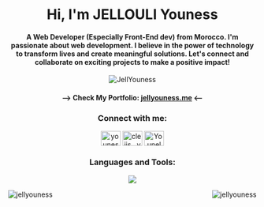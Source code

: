                                                              
<!-- ![MasterHead](./github-header-image.png) -->
<h1 align="center">Hi, I'm JELLOULI Youness</h1>

<h4 align="center">A Web Developer (Especially Front-End dev) from Morocco. I'm passionate about web development. I believe in the power of technology to transform lives and create meaningful solutions. Let's connect and collaborate on exciting projects to make a positive impact!</h4>

<p align="center"> 
 <img src="https://komarev.com/ghpvc/?username=JellYouness&label=Profile%20views&color=blueviolet&style=flat" alt="JellYouness" /> 
<!--  <img src="https://img.shields.io/badge/Languages-Python | Java | PHP | Typescript | Node | React -green.svg" alt="supun nanayakkara's languages" /> -->
<!--  <img alt="Profile followers" src="https://img.shields.io/github/followers/JellYouness"> -->
</p>

<h4 align="center"> 
--> Check My Portfolio: <a href="https://jellyouness.me" target="blank">jellyouness.me</a> <--
</h4>

<h3 align="center">Connect with me:</h3>
<p align="center">
<a href="https://linkedin.com/in/youness-jellouli-35095423b" target="blank"><img align="center" src="https://raw.githubusercontent.com/rahuldkjain/github-profile-readme-generator/master/src/images/icons/Social/linked-in-alt.svg" alt="youness-jellouli-35095423b" height="30" width="40" /></a>
<a href="https://instagram.com/cleiis__ynx" target="blank"><img align="center" src="https://raw.githubusercontent.com/rahuldkjain/github-profile-readme-generator/master/src/images/icons/Social/instagram.svg" alt="cleiis__ynx" height="30" width="40" /></a>
<a href="https://discord.gg/Younelo#9934" target="blank"><img align="center" src="https://raw.githubusercontent.com/rahuldkjain/github-profile-readme-generator/master/src/images/icons/Social/discord.svg" alt="Younelo#9934" height="30" width="40" /></a>
</p>

<h3 align="center">Languages and Tools:</h3>
<p align="center">
    <img src="https://skillicons.dev/icons?i=ts,js,react,nextjs,redux,tailwind,materialui,mongodb,mysql,postgresql,php,laravel,nodejs,express,git" />
</p>

<p align="center" style="display: flex; justify-content: space-between;">
  <img align="center" src="https://github-readme-stats.vercel.app/api/top-langs?username=jellyouness&show_icons=true&theme=dark&locale=en&layout=compact" alt="jellyouness" />
  <img align="center" src="https://streak-stats.demolab.com/?user=JellYouness&theme=midnight-purple" alt="jellyouness" />
</p>
